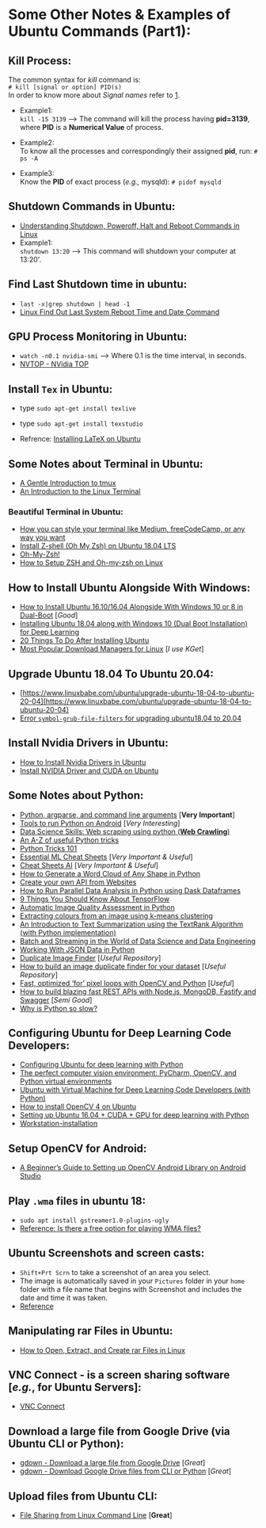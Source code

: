 # Some Other Notes & Examples of Ubuntu Commands (Part1):


## Kill Process:
The common syntax for _kill_ command is:  
`# kill [signal or option] PID(s)`  
In order to know more about _Signal names_ refer to [1](https://www.tecmint.com/how-to-kill-a-process-in-linux/).  

- Example1:  
`kill -15 3139` --> The command will kill the process having **pid=3139**, where **PID** is a **Numerical Value** of process.

- Example2:  
To know all the processes and correspondingly their assigned **pid**, run:
`# ps -A`

- Example3:  
Know the **PID** of exact process (_e.g.,_ mysqld):
`# pidof mysqld` 


## Shutdown Commands in Ubuntu:
- [Understanding Shutdown, Poweroff, Halt and Reboot Commands in Linux](https://www.tecmint.com/shutdown-poweroff-halt-and-reboot-commands-in-linux/)
- Example1:  
`shutdown 13:20` --> This command will shutdown your computer at 13:20'.

## Find Last Shutdown time in ubuntu:
- `last -x|grep shutdown | head -1`
- [Linux Find Out Last System Reboot Time and Date Command](https://www.cyberciti.biz/tips/linux-last-reboot-time-and-date-find-out.html)  

## GPU Process Monitoring in Ubuntu:
- `watch -n0.1 nvidia-smi` --> Where 0.1 is the time interval, in seconds.  
- [NVTOP - NVidia TOP](https://github.com/Syllo/nvtop)  

## Install `Tex` in Ubuntu:
- type `sudo apt-get install texlive`
- type `sudo apt-get install texstudio`

- Refrence: [Installing LaTeX on Ubuntu](https://dzone.com/articles/installing-latex-ubuntu)

## Some Notes about Terminal in Ubuntu:
- [A Gentle Introduction to tmux](https://hackernoon.com/a-gentle-introduction-to-tmux-8d784c404340)
- [An Introduction to the Linux Terminal](https://www.digitalocean.com/community/tutorials/an-introduction-to-the-linux-terminal)  

### Beautiful Terminal in Ubuntu:
- [How you can style your terminal like Medium, freeCodeCamp, or any way you want](https://medium.freecodecamp.org/how-you-can-style-your-terminal-like-medium-freecodecamp-or-any-way-you-want-f499234d48bc)
- [Install Z-shell (Oh My Zsh) on Ubuntu 18.04 LTS](https://dev.to/mskian/install-z-shell-oh-my-zsh-on-ubuntu-1804-lts-4cm4)  
- [Oh-My-Zsh!](https://medium.com/wearetheledger/oh-my-zsh-made-for-cli-lovers-installation-guide-3131ca5491fb)  
- [How to Setup ZSH and Oh-my-zsh on Linux](https://www.howtoforge.com/tutorial/how-to-setup-zsh-and-oh-my-zsh-on-linux/)  

## How to Install Ubuntu Alongside With Windows:
- [How to Install Ubuntu 16.10/16.04 Alongside With Windows 10 or 8 in Dual-Boot](https://www.tecmint.com/install-ubuntu-16-04-alongside-with-windows-10-or-8-in-dual-boot/)  [_Good_]
- [Installing Ubuntu 18.04 along with Windows 10 (Dual Boot Installation) for Deep Learning](https://hackernoon.com/installing-ubuntu-18-04-along-with-windows-10-dual-boot-installation-for-deep-learning-f4cd91b58557)  
- [20 Things To Do After Installing Ubuntu](https://www.tecmint.com/things-to-do-after-installing-ubuntu/)  
- [Most Popular Download Managers for Linux](https://www.tecmint.com/download-managers-for-linux/)  [_I use KGet_]  

## Upgrade Ubuntu 18.04 To Ubuntu 20.04:
- [https://www.linuxbabe.com/ubuntu/upgrade-ubuntu-18-04-to-ubuntu-20-04](https://www.linuxbabe.com/ubuntu/upgrade-ubuntu-18-04-to-ubuntu-20-04)  
- [Error `symbol-grub-file-filters` for upgrading ubuntu18.04 to 20.04](https://askubuntu.com/questions/1267970/error-symbol-grub-file-filters-not-found-upgrade-ubuntu18-04-to-20-04)    

## Install Nvidia Drivers in Ubuntu:
- [How to Install Nvidia Drivers in Ubuntu](https://www.tecmint.com/install-nvidia-drivers-on-ubuntu/)
- [Install NVIDIA Driver and CUDA on Ubuntu](https://gist.github.com/wangruohui/df039f0dc434d6486f5d4d098aa52d07)  

## Some Notes about Python:
- [Python, argparse, and command line arguments](https://www.pyimagesearch.com/2018/03/12/python-argparse-command-line-arguments/) [**Very Important**]
- [Tools to run Python on Android](https://medium.com/@umerfarooq_26378/tools-to-run-python-on-android-9060663972b4) [_Very Interesting_]
- [Data Science Skills: Web scraping using python (**Web Crawling**)](https://towardsdatascience.com/data-science-skills-web-scraping-using-python-d1a85ef607ed)
- [An A-Z of useful Python tricks](https://medium.freecodecamp.org/an-a-z-of-useful-python-tricks-b467524ee747)
- [Python Tricks 101](https://hackernoon.com/python-tricks-101-2836251922e0)
- [Essential ML Cheat Sheets](https://startupsventurecapital.com/essential-cheat-sheets-for-machine-learning-and-deep-learning-researchers-efb6a8ebd2e5) [_Very Important & Useful_]
- [Cheat Sheets AI](https://github.com/kailashahirwar/cheatsheets-ai) [_Very Important & Useful_]
- [How to Generate a Word Cloud of Any Shape in Python](https://blog.goodaudience.com/how-to-generate-a-word-cloud-of-any-shape-in-python-7bce27a55f6e)
- [Create your own API from Websites](https://medium.com/@mottet.dev/scrapy-and-scrapyrt-how-to-create-your-own-api-from-almost-any-website-ecfb0058ad64)
- [How to Run Parallel Data Analysis in Python using Dask Dataframes](https://towardsdatascience.com/trying-out-dask-dataframes-in-python-for-fast-data-analysis-in-parallel-aa960c18a915)
- [9 Things You Should Know About TensorFlow](https://hackernoon.com/9-things-you-should-know-about-tensorflow-9cf0a05e4995)
- [Automatic Image Quality Assessment in Python](https://medium.com/@r.ocampo.vega/automatic-image-quality-assessment-in-python-391a6be52c11)
- [Extracting colours from an image using k-means clustering](https://towardsdatascience.com/extracting-colours-from-an-image-using-k-means-clustering-9616348712be)
- [An Introduction to Text Summarization using the TextRank Algorithm (with Python implementation)](https://medium.com/analytics-vidhya/an-introduction-to-text-summarization-using-the-textrank-algorithm-with-python-implementation-2370c39d0c60)
- [Batch and Streaming in the World of Data Science and Data Engineering](https://medium.com/capital-one-tech/batch-and-streaming-in-the-world-of-data-science-and-data-engineering-2cc029cdf554)
- [Working With JSON Data in Python](https://realpython.com/python-json/)
- [Duplicate Image Finder](https://github.com/philipbl/duplicate-images) [_Useful Repository_]
- [How to build an image duplicate finder for your dataset](https://towardsdatascience.com/how-to-build-an-image-duplicate-finder-f8714ddca9d2) [_Useful Repository_]
- [Fast, optimized ‘for’ pixel loops with OpenCV and Python](https://www.pyimagesearch.com/2017/08/28/fast-optimized-for-pixel-loops-with-opencv-and-python/) [_Useful_]
- [How to build blazing fast REST APIs with Node.js, MongoDB, Fastify and Swagger](https://medium.freecodecamp.org/how-to-build-blazing-fast-rest-apis-with-node-js-mongodb-fastify-and-swagger-114e062db0c9) [_Semi Good_]
- [Why is Python so slow?](https://hackernoon.com/why-is-python-so-slow-e5074b6fe55b)  

## Configuring Ubuntu for Deep Learning Code Developers:
- [Configuring Ubuntu for deep learning with Python](https://www.pyimagesearch.com/2017/09/25/configuring-ubuntu-for-deep-learning-with-python/)
- [The perfect computer vision environment: PyCharm, OpenCV, and Python virtual environments](https://www.pyimagesearch.com/2015/08/17/the-perfect-computer-vision-environment-pycharm-opencv-and-python-virtual-environments/)
- [Ubuntu with Virtual Machine for Deep Learning Code Developers (with Python)](https://www.pyimagesearch.com/2017/09/22/deep-learning-python-ubuntu-virtual-machine/)
- [How to install OpenCV 4 on Ubuntu](https://www.pyimagesearch.com/2018/08/15/how-to-install-opencv-4-on-ubuntu/)
- [Setting up Ubuntu 16.04 + CUDA + GPU for deep learning with Python](https://www.pyimagesearch.com/2017/09/27/setting-up-ubuntu-16-04-cuda-gpu-for-deep-learning-with-python/)
- [Workstation-installation](https://github.com/moabitcoin/ml-village/blob/master/Workstation-installation.md)  

## Setup OpenCV for Android:
- [A Beginner’s Guide to Setting up OpenCV Android Library on Android Studio](https://android.jlelse.eu/a-beginners-guide-to-setting-up-opencv-android-library-on-android-studio-19794e220f3c)

## Play `.wma` files in ubuntu 18:
- `sudo apt install gstreamer1.0-plugins-ugly`
- [Reference: Is there a free option for playing WMA files?](https://askubuntu.com/questions/38091/is-there-a-free-option-for-playing-wma-files)  

## Ubuntu Screenshots and screen casts:
- `Shift+Prt Scrn` to take a screenshot of an area you select.  
- The image is automatically saved in your `Pictures` folder in your `home` folder with a file name that begins with Screenshot and includes the date and time it was taken.  
- [Reference](https://help.ubuntu.com/stable/ubuntu-help/screen-shot-record.html)  

## Manipulating rar Files in Ubuntu:
- [How to Open, Extract, and Create rar Files in Linux](https://www.tecmint.com/how-to-open-extract-and-create-rar-files-in-linux/)  

## VNC Connect - is a screen sharing software [_e.g._, for Ubuntu Servers]:  
- [VNC Connect](https://www.realvnc.com/en/connect/download/vnc/linux/)  

## Download a large file from Google Drive (via Ubuntu CLI or Python):
- [gdown - Download a large file from Google Drive](https://pypi.org/project/gdown/)  [_Great_]  
- [gdown - Download Google Drive files from CLI or Python](https://github.com/wkentaro/gdown) [_Great_]    

## Upload files from Ubuntu CLI:
- [File Sharing from Linux Command Line](https://www.tecmint.com/file-sharing-from-linux-commandline/) [**Great**]  


